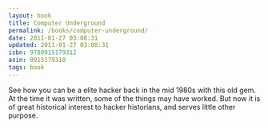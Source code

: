```yaml
---
layout: book
title: Computer Underground
permalink: /books/computer-underground/
date: 2011-01-27 03:08:31
updated: 2011-01-27 03:08:31
isbn: 9780915179312
asin: 0915179318
tags: book
---
```

See how you can be a elite hacker back in the mid 1980s with this old gem. At
the time it was written, some of the things may have worked. But now it is of
great historical interest to hacker historians, and serves little other
purpose.

